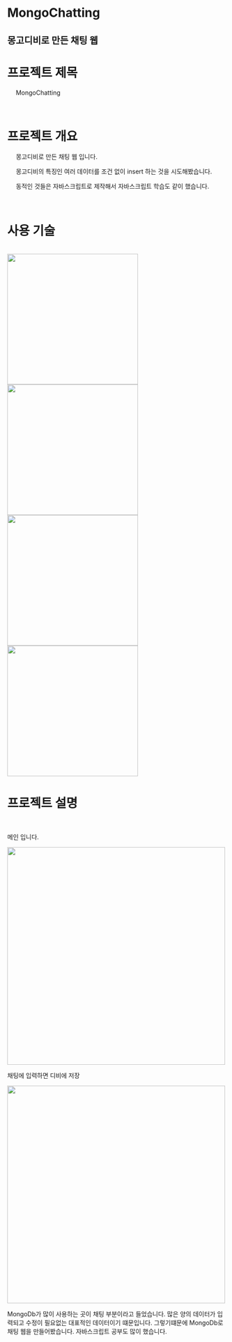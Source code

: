 # MongoChatting

## 몽고디비로 만든 채팅 웹 


 # 프로젝트 제목 

  &nbsp;&nbsp; &nbsp;  MongoChatting  
  
  <br/>
  
 # 프로젝트 개요
   <p>
   &nbsp;&nbsp; &nbsp;  몽고디비로 만든 채팅 웹 입니다. </p>
   <p> &nbsp;&nbsp; &nbsp;  몽고디비의 특징인 여러 데이터를 조건 없이 insert 하는 것을 시도해봤습니다. </p>
   <p> &nbsp;&nbsp; &nbsp;  동적인 것들은 자바스크립트로 제작해서 자바스크립트 학습도 같이 했습니다.</p>
   
  <br/>
  
 # 사용 기술
 <br/>
 
 <img src="https://user-images.githubusercontent.com/24237454/41213785-6dbd60fe-6d82-11e8-9540-ded5d9fadbbf.PNG" width="300px"  >
 <img src="https://user-images.githubusercontent.com/24237454/41213824-bfd8ad08-6d82-11e8-9f46-f22004592f28.PNG" width="300px" >
 <img src="https://user-images.githubusercontent.com/24237454/41213808-a55273ce-6d82-11e8-81eb-b37dc59ae083.PNG" width="300px" >
<img src="https://user-images.githubusercontent.com/24237454/41214919-b02ae44c-6d88-11e8-8e4e-caccc8f7d9c8.PNG" width="300px" >

 
  <br/>
 
 # 프로젝트 설명
 
 <br/>
 <p>
 메인 입니다. </p>
 <img src="https://user-images.githubusercontent.com/24237454/41214981-053b6588-6d89-11e8-8658-d40e03fcc15b.PNG" width="500px" hight="200px" >


<p>
채팅에 입력하면 디비에 저장</p>
 <img src="https://user-images.githubusercontent.com/24237454/41215008-2f23048c-6d89-11e8-8fff-d1b39615f180.PNG" width="500px" hight="200px" >

 <br/>
 <p> MongoDb가 많이 사용하는 곳이 채팅 부분이라고 들었습니다. 많은 양의 데이터가 입력되고 수정이 필요없는 대표적인 데이터이기 떄문입니다.
  그렇기떄문에 MongoDb로 채팅 웹을 만들어봤습니다. 자바스크립트 공부도 많이 했습니다.   
</p>

